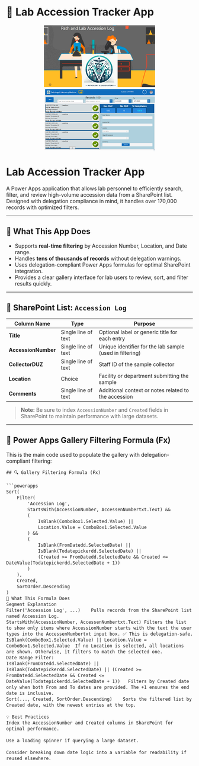 # 🧪 Lab Accession Tracker App
<p align="center">
  <img src="./Images/Screenshot%202025-05-09%20100136.png" alt="Accession Tracker Form" width="300" />
  <img src="./Images/Screenshot%202025-05-09%20100156.png" alt="Filtered Results" width="300" />
</p>

# Lab Accession Tracker App

A Power Apps application that allows lab personnel to efficiently search, filter, and review high-volume accession data from a SharePoint list. Designed with delegation compliance in mind, it handles over 170,000 records with optimized filters.

---

## 📖 What This App Does

- Supports **real-time filtering** by Accession Number, Location, and Date range.
- Handles **tens of thousands of records** without delegation warnings.
- Uses delegation-compliant Power Apps formulas for optimal SharePoint integration.
- Provides a clear gallery interface for lab users to review, sort, and filter results quickly.

---

## 📂 SharePoint List: `Accession Log`

| Column Name     | Type                | Purpose |
|------------------|---------------------|---------|
| **Title**         | Single line of text | Optional label or generic title for each entry |
| **AccessionNumber** | Single line of text | Unique identifier for the lab sample (used in filtering) |
| **CollectorDUZ**  | Single line of text | Staff ID of the sample collector |
| **Location**      | Choice              | Facility or department submitting the sample |
| **Comments**      | Single line of text | Additional context or notes related to the accession |

> **Note:** Be sure to index `AccessionNumber` and `Created` fields in SharePoint to maintain performance with large datasets.

---

## 🧮 Power Apps Gallery Filtering Formula (Fx)

This is the main code used to populate the gallery with delegation-compliant filtering:

```powerapps
## 🔍 Gallery Filtering Formula (Fx)

```powerapps
Sort(
    Filter(
        'Accession Log', 
        StartsWith(AccessionNumber, AccessenNumbertxt.Text) &&
        (
            IsBlank(ComboBox1.Selected.Value) || 
            Location.Value = ComboBox1.Selected.Value 
        ) &&
        (
            IsBlank(FromDatedd.SelectedDate) || 
            IsBlank(Todatepickerdd.SelectedDate) || 
            (Created >= FromDatedd.SelectedDate && Created <= DateValue(Todatepickerdd.SelectedDate + 1))
        )
    ),
    Created, 
    SortOrder.Descending
)
🧠 What This Formula Does
Segment	Explanation
Filter('Accession Log', ...)	Pulls records from the SharePoint list named Accession Log.
StartsWith(AccessionNumber, AccessenNumbertxt.Text)	Filters the list to show only items where AccessionNumber starts with the text the user types into the AccessenNumbertxt input box. ✅ This is delegation-safe.
IsBlank(ComboBox1.Selected.Value) || Location.Value = ComboBox1.Selected.Value	If no Location is selected, all locations are shown. Otherwise, it filters to match the selected one.
Date Range Filter:
IsBlank(FromDatedd.SelectedDate) || IsBlank(Todatepickerdd.SelectedDate) || (Created >= FromDatedd.SelectedDate && Created <= DateValue(Todatepickerdd.SelectedDate + 1))	Filters by Created date only when both From and To dates are provided. The +1 ensures the end date is inclusive.
Sort(..., Created, SortOrder.Descending)	Sorts the filtered list by Created date, with the newest entries at the top.

💡 Best Practices
Index the AccessionNumber and Created columns in SharePoint for optimal performance.

Use a loading spinner if querying a large dataset.

Consider breaking down date logic into a variable for readability if reused elsewhere.

